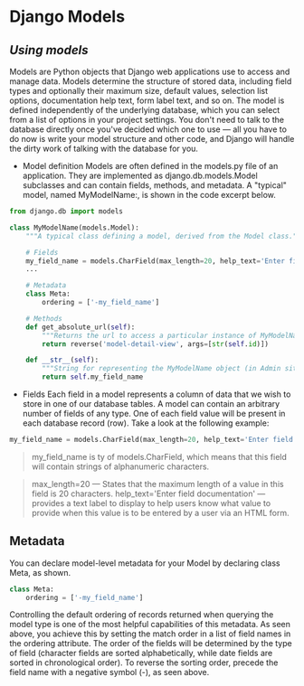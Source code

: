 # Django Models

## *Using models*

Models are Python objects that Django web applications use to access and manage data. Models determine the structure of stored data, including field types and optionally their maximum size, default values, selection list options, documentation help text, form label text, and so on. The model is defined independently of the underlying database, which you can select from a list of options in your project settings. You don't need to talk to the database directly once you've decided which one to use — all you have to do now is write your model structure and other code, and Django will handle the dirty work of talking with the database for you.

- Model definition
Models are often defined in the models.py file of an application. They are implemented as django.db.models.Model subclasses and can contain fields, methods, and metadata. A "typical" model, named MyModelName:, is shown in the code excerpt below.

```python
from django.db import models

class MyModelName(models.Model):
    """A typical class defining a model, derived from the Model class."""

    # Fields
    my_field_name = models.CharField(max_length=20, help_text='Enter field documentation')
    ...

    # Metadata
    class Meta:
        ordering = ['-my_field_name']

    # Methods
    def get_absolute_url(self):
        """Returns the url to access a particular instance of MyModelName."""
        return reverse('model-detail-view', args=[str(self.id)])

    def __str__(self):
        """String for representing the MyModelName object (in Admin site etc.)."""
        return self.my_field_name
```

- Fields
Each field in a model represents a column of data that we wish to store in one of our database tables. A model can contain an arbitrary number of fields of any type. One of each field value will be present in each database record (row). Take a look at the following example:

```python
my_field_name = models.CharField(max_length=20, help_text='Enter field documentation')
```

> my_field_name is ty of models.CharField, which means that this field will contain strings of alphanumeric characters.

> max_length=20 — States that the maximum length of a value in this field is 20 characters.
> help_text='Enter field documentation' — provides a text label to display to help users know what value to provide when this value is to be entered by a user via an HTML form.

## Metadata

You can declare model-level metadata for your Model by declaring class Meta, as shown.

```python
class Meta:
    ordering = ['-my_field_name']
```

Controlling the default ordering of records returned when querying the model type is one of the most helpful capabilities of this metadata. As seen above, you achieve this by setting the match order in a list of field names in the ordering attribute. The order of the fields will be determined by the type of field (character fields are sorted alphabetically, while date fields are sorted in chronological order). To reverse the sorting order, precede the field name with a negative symbol (-), as seen above.